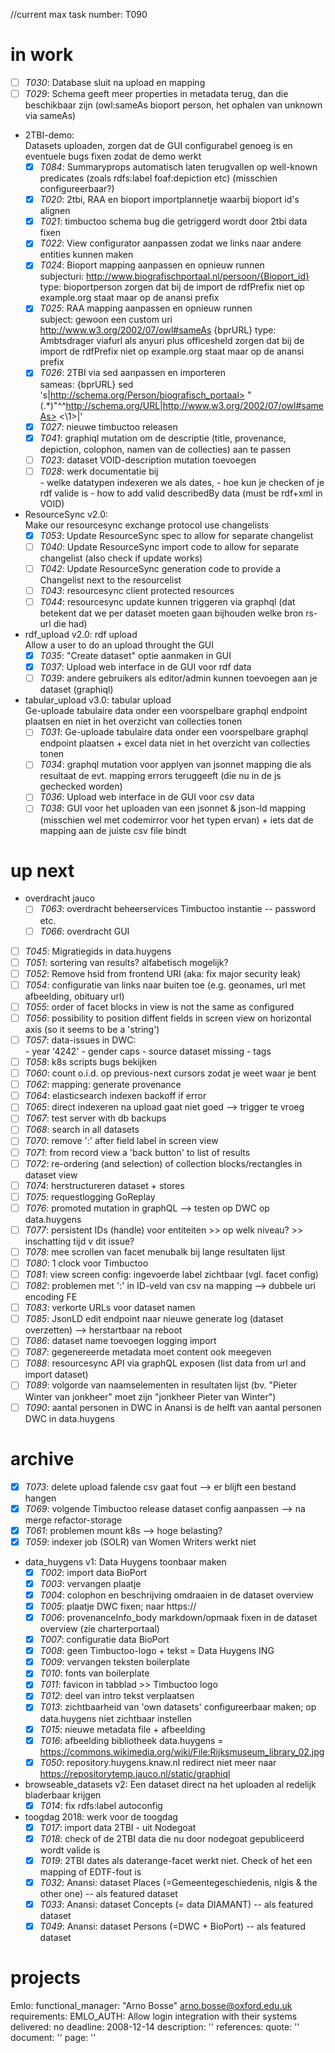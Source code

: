 //current max task number: T090

# in work
  - [ ] *T030*: Database sluit na upload en mapping
  - [ ] *T029*: Schema geeft meer properties in metadata terug, dan die beschikbaar zijn (owl:sameAs bioport person, het ophalen van unknown via sameAs)
  - 2TBI-demo:<br>
    Datasets uploaden, zorgen dat de GUI configurabel genoeg is en eventuele bugs fixen zodat de demo werkt
    - [X] *T084*: Summaryprops automatisch laten terugvallen op well-known predicates (zoals rdfs:label foaf:depiction etc) (misschien configureerbaar?)
    - [X] *T020*: 2tbi, RAA en bioport importplannetje waarbij bioport id's alignen
    - [X] *T021*: timbuctoo schema bug die getriggerd wordt door 2tbi data fixen
    - [X] *T022*: View configurator aanpassen zodat we links naar andere entities kunnen maken
    - [X] *T024*: Bioport mapping aanpassen en opnieuw runnen<br>
                subjecturi: http://www.biografischportaal.nl/persoon/{Bioport_id}
                type: bioportperson
                zorgen dat bij de import de rdfPrefix niet op example.org staat maar op de anansi prefix
    - [X] *T025*: RAA mapping aanpassen en opnieuw runnen<br>
                subject: gewoon een custom uri
                http://www.w3.org/2002/07/owl#sameAs {bprURL}
                type: Ambtsdrager
                viafurl als anyuri
                plus officesheld
                zorgen dat bij de import de rdfPrefix niet op example.org staat maar op de anansi prefix
    - [X] *T026*: 2TBI via sed aanpassen en importeren<br>
                sameas: {bprURL}
                sed 's|http://schema.org/Person/biografisch_portaal> "\(.*\)"^^<http://schema.org/URL>|http://www.w3.org/2002/07/owl#sameAs> <\1>|'
    - [X] *T027*: nieuwe timbuctoo releasen
    - [X] *T041*: graphiql mutation om de descriptie (title, provenance, depiction, colophon, namen van de collecties) aan te passen
    - [ ] *T023*: dataset VOID-description mutation toevoegen
    - [ ] *T028*: werk documentatie bij<br>
                - welke datatypen indexeren we als dates, 
                - hoe kun je checken of je rdf valide is
                - how to add valid describedBy data (must be rdf+xml in VOID)
  - ResourceSync v2.0:<br>
    Make our resourcesync exchange protocol use changelists
    - [X] *T053*: Update ResourceSync spec to allow for separate changelist
    - [ ] *T040*: Update ResourceSync import code to allow for separate changelist (also check if update works)
    - [ ] *T042*: Update ResourceSync generation code to provide a Changelist next to the resourcelist
    - [ ] *T043*: resourcesync client protected resources
    - [ ] *T044*: resourcesync update kunnen triggeren via graphql (dat betekent dat we per dataset moeten gaan bijhouden welke bron rs-url die had)
  - rdf_upload v2.0: rdf upload<br>
    Allow a user to do an upload throught the GUI
    - [X] *T035*: "Create dataset" optie aanmaken in GUI
    - [X] *T037*: Upload web interface in de GUI voor rdf data
    - [ ] *T039*: andere gebruikers als editor/admin kunnen toevoegen aan je dataset (graphiql)
  - tabular_upload v3.0: tabular upload<br>
    Ge-uploade tabulaire data onder een voorspelbare graphql endpoint plaatsen en niet in het overzicht van collecties tonen
    - [ ] *T031*: Ge-uploade tabulaire data onder een voorspelbare graphql endpoint plaatsen + excel data niet in het overzicht van collecties tonen
    - [ ] *T034*: graphql mutation voor applyen van jsonnet mapping die als resultaat de evt. mapping errors teruggeeft (die nu in de js gechecked worden)
    - [ ] *T036*: Upload web interface in de GUI voor csv data
    - [ ] *T038*: GUI voor het uploaden van een jsonnet & json-ld mapping (misschien wel met codemirror voor het typen ervan) + iets dat de mapping aan de juiste csv file bindt

# up next
  - overdracht jauco
    - [ ] *T063*: overdracht beheerservices Timbuctoo instantie -- password etc.
    - [ ] *T066*: overdracht GUI
  - [ ] *T045*: Migratiegids in data.huygens
  - [ ] *T051*: sortering van results? alfabetisch mogelijk?
  - [ ] *T052*: Remove hsid from frontend URI (aka: fix major security leak)
  - [ ] *T054*: configuratie van links naar buiten toe (e.g. geonames, url met afbeelding, obituary url)
  - [ ] *T055*: order of facet blocks in view is not the same as configured
  - [ ] *T056*: possibility to position diffent fields in screen view on horizontal axis (so it seems to be a 'string')
  - [ ] *T057*: data-issues in DWC:<br>
              - year '4242'
              - gender caps
              - source dataset missing
              - <html> tags
  - [ ] *T058*: k8s scripts bugs bekijken
  - [ ] *T060*: count o.i.d. op previous-next cursors zodat je weet waar je bent
  - [ ] *T062*: mapping: generate provenance
  - [ ] *T064*: elasticsearch indexen backoff if error
  - [ ] *T065*: direct indexeren na upload gaat niet goed --> trigger te vroeg
  - [ ] *T067*: test server with db backups
  - [ ] *T068*: search in all datasets
  - [ ] *T070*: remove ':' after field label in screen view
  - [ ] *T071*: from record view a 'back button' to list of results
  - [ ] *T072*: re-ordering (and selection) of collection blocks/rectangles in dataset view 
  - [ ] *T074*: herstructureren dataset + stores
  - [ ] *T075*: requestlogging GoReplay
  - [ ] *T076*: promoted mutation in graphQL --> testen op DWC op data.huygens
  - [ ] *T077*: persistent IDs (handle) voor entiteiten >> op welk niveau? >> inschatting tijd v dit issue?
  - [ ] *T078*: mee scrollen van facet menubalk bij lange resultaten lijst
  - [ ] *T080*: 1 clock voor Timbuctoo
  - [ ] *T081*: view screen config: ingevoerde label zichtbaar (vgl. facet config)
  - [ ] *T082*: problemen met ':' in ID-veld van csv na mapping --> dubbele uri encoding FE
  - [ ] *T083*: verkorte URLs voor dataset namen
  - [ ] *T085*: JsonLD edit endpoint naar nieuwe generate log (dataset overzetten) --> herstartbaar na reboot
  - [ ] *T086*: dataset name toevoegen logging import
  - [ ] *T087*: gegenereerde metadata moet content ook meegeven 
  - [ ] *T088*: resourcesync API via graphQL exposen (list data from url and import dataset)
  - [ ] *T089*: volgorde van naamselementen in resultaten lijst (bv. "Pieter Winter van jonkheer" moet zijn "jonkheer Pieter van Winter")
  - [ ] *T090*: aantal personen in DWC in Anansi is de helft van aantal personen DWC in data.huygens 

# archive
  - [X] *T073*: delete upload falende csv gaat fout --> er blijft een bestand hangen
  - [X] *T069*: volgende Timbuctoo release dataset config aanpassen --> na merge refactor-storage
  - [X] *T061*: problemen mount k8s --> hoge belasting?
  - [X] *T059*: indexer job (SOLR) van Women Writers werkt niet
  - data_huygens v1: Data Huygens toonbaar maken
    - [X] *T002*: import data BioPort
    - [X] *T003*: vervangen plaatje
    - [X] *T004*: colophon en beschrijving omdraaien in de dataset overview
    - [X] *T005*: plaatje DWC fixen; naar https://
    - [X] *T006*: provenanceInfo_body markdown/opmaak fixen in de dataset overview (zie charterportaal)
    - [X] *T007*: configuratie data BioPort
    - [X] *T008*: geen Timbuctoo-logo + tekst = Data Huygens ING
    - [X] *T009*: vervangen teksten boilerplate
    - [X] *T010*: fonts van boilerplate
    - [X] *T011*: favicon in tabblad >> Timbuctoo logo
    - [X] *T012*: deel van intro tekst verplaatsen
    - [X] *T013*: zichtbaarheid van 'own datasets' configureerbaar maken; op data.huygens niet zichtbaar instellen
    - [X] *T015*: nieuwe metadata file + afbeelding
    - [X] *T016*: afbeelding bibliotheek data.huygens = https://commons.wikimedia.org/wiki/File:Rijksmuseum_library_02.jpg
    - [X] *T050*: repository.huygens.knaw.nl redirect niet meer naar https://repositorytemp.jauco.nl/static/graphiql

  - browseable_datasets v2: Een dataset direct na het uploaden al redelijk bladerbaar krijgen
    - [X] *T014*: fix rdfs:label autoconfig

  - toogdag 2018: werk voor de toogdag
    - [X] *T017*: import data 2TBI - uit Nodegoat
    - [X] *T018*: check of de 2TBI data die nu door nodegoat gepubliceerd wordt valide is
    - [X] *T019*: 2TBI dates als daterange-facet werkt niet. Check of het een mapping of EDTF-fout is
    - [X] *T032*: Anansi: dataset Places (=Gemeentegeschiedenis, nlgis & the other one) -- als featured dataset
    - [X] *T033*: Anansi: dataset Concepts (= data DIAMANT) -- als featured dataset
    - [X] *T049*: Anansi: dataset Persons (=DWC + BioPort) -- als featured dataset

# projects
  Emlo:
    functional_manager: "Arno Bosse" <arno.bosse@oxford.edu.uk>
    requirements:
      EMLO_AUTH: Allow login integration with their systems
        delivered: no
        deadline: 2008-12-14
        description: ''
        references:
          quote: ''
          document: ''
          page: ''
